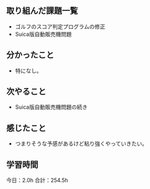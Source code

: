 ## 取り組んだ課題一覧
* ゴルフのスコア判定プログラムの修正
* Suica版自動販売機問題
## 分かったこと
* 特になし。
 
    
    

## 次やること
*  Suica版自動販売機問題の続き
## 感じたこと
*  つまりそうな予感があるけど粘り強くやっていきたい。
 
## 学習時間
今日：2.0h
合計：254.5h
